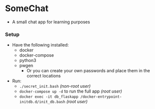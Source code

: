 # SomeChat
* A small chat app for learning purposes

### Setup
* Have the following installed:
  * docker
  * docker-compose
  * python3
  * pwgen
    * Or you can create your own passwords and place them in the correct locations
* Run: 
  * `./secret_init.bash` _(non-root user)_
  * `docker-compose up -d` to run the full app _(root user)_
  * `docker exec -it db_flaskapp /docker-entrypoint-initdb.d/init_db.bash` _(root user)_

